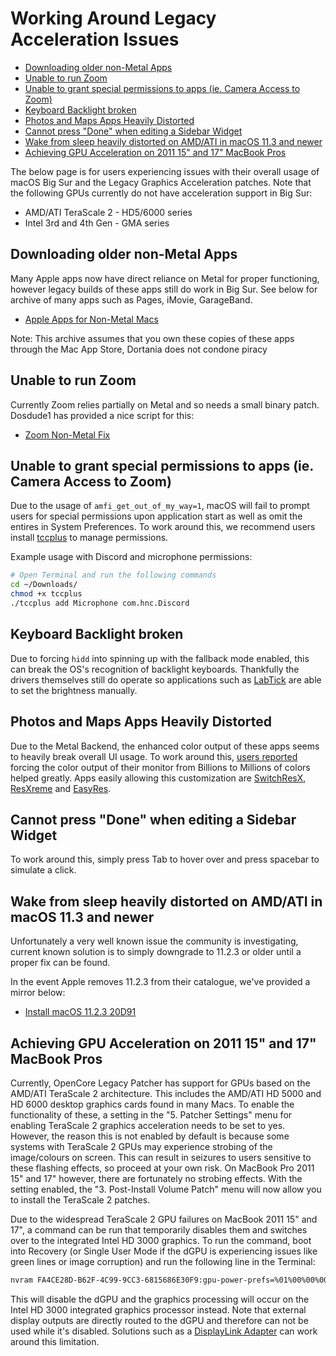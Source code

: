 # Working Around Legacy Acceleration Issues

* [Downloading older non-Metal Apps](#downloading-older-non-metal-apps)
* [Unable to run Zoom](#unable-to-run-zoom)
* [Unable to grant special permissions to apps (ie. Camera Access to Zoom)](#unable-to-grant-special-permissions-to-apps-ie-camera-access-to-zoom)
* [Keyboard Backlight broken](#keyboard-backlight-broken)
* [Photos and Maps Apps Heavily Distorted](#photos-and-maps-apps-heavily-distorted)
* [Cannot press "Done" when editing a Sidebar Widget](#cannot-press-done-when-editing-a-sidebar-widget)
* [Wake from sleep heavily distorted on AMD/ATI in macOS 11.3 and newer](#wake-from-sleep-heavily-distorted-on-amd-ati-in-macos-11-3-and-newer)
* [Achieving GPU Acceleration on 2011 15" and 17" MacBook Pros](#achieving-gpu-acceleration-on-2011-15-and-17-macbook-pros)

The below page is for users experiencing issues with their overall usage of macOS Big Sur and the Legacy Graphics Acceleration patches. Note that the following GPUs currently do not have acceleration support in Big Sur:

* AMD/ATI TeraScale 2 - HD5/6000 series
* Intel 3rd and 4th Gen - GMA series

## Downloading older non-Metal Apps

Many Apple apps now have direct reliance on Metal for proper functioning, however legacy builds of these apps still do work in Big Sur. See below for archive of many apps such as Pages, iMovie, GarageBand.

* [Apple Apps for Non-Metal Macs](https://archive.org/details/apple-apps-for-non-metal-macs)

Note: This archive assumes that you own these copies of these apps through the Mac App Store, Dortania does not condone piracy

## Unable to run Zoom

Currently Zoom relies partially on Metal and so needs a small binary patch. Dosdude1 has provided a nice script for this:

* [Zoom Non-Metal Fix](http://dosdude1.com/catalina/zoomnonmetal-new.command.zip)

## Unable to grant special permissions to apps (ie. Camera Access to Zoom)

Due to the usage of `amfi_get_out_of_my_way=1`, macOS will fail to prompt users for special permissions upon application start as well as omit the entires in System Preferences. To work around this, we recommend users install [tccplus](https://github.com/jslegendre/tccplus) to manage permissions.

Example usage with Discord and microphone permissions:

```sh
# Open Terminal and run the following commands
cd ~/Downloads/
chmod +x tccplus
./tccplus add Microphone com.hnc.Discord
```

## Keyboard Backlight broken

Due to forcing `hidd` into spinning up with the fallback mode enabled, this can break the OS's recognition of backlight keyboards. Thankfully the drivers themselves still do operate so applications such as [LabTick](https://www.macupdate.com/app/mac/22151/lab-tick) are able to set the brightness manually.

## Photos and Maps Apps Heavily Distorted

Due to the Metal Backend, the enhanced color output of these apps seems to heavily break overall UI usage. To work around this, [users reported](https://forums.macrumors.com/threads/macos-11-big-sur-on-unsupported-macs-thread.2242172/post-29870324) forcing the color output of their monitor from Billions to Millions of colors helped greatly. Apps easily allowing this customization are [SwitchResX](https://www.madrau.com), [ResXreme](https://macdownload.informer.com/resxtreme/) and [EasyRes](http://easyresapp.com).

## Cannot press "Done" when editing a Sidebar Widget

To work around this, simply press Tab to hover over and press spacebar to simulate a click.

## Wake from sleep heavily distorted on AMD/ATI in macOS 11.3 and newer

Unfortunately a very well known issue the community is investigating, current known solution is to simply downgrade to 11.2.3 or older until a proper fix can be found.

In the event Apple removes 11.2.3 from their catalogue, we've provided a mirror below:

* [Install macOS 11.2.3 20D91](https://archive.org/details/install-mac-os-11.2.3-20-d-91)

## Achieving GPU Acceleration on 2011 15" and 17" MacBook Pros

Currently, OpenCore Legacy Patcher has support for GPUs based on the AMD/ATI TeraScale 2 architecture. This includes the AMD/ATI HD 5000 and HD 6000 desktop graphics cards found in many Macs. To enable the functionality of these, a setting in the "5. Patcher Settings" menu for enabling TeraScale 2 graphics acceleration needs to be set to yes. However, the reason this is not enabled by default is because some systems with TeraScale 2 GPUs may experience strobing of the image/colours on screen. This can result in seizures to users sensitive to these flashing effects, so proceed at your own risk. On MacBook Pro 2011 15" and 17" however, there are fortunately no strobing effects. With the setting enabled, the "3. Post-Install Volume Patch" menu will now allow you to install the TeraScale 2 patches.

Due to the widespread TeraScale 2 GPU failures on MacBook 2011 15" and 17", a command can be run that temporarily disables them and switches over to the integrated Intel HD 3000 graphics. To run the command, boot into Recovery (or Single User Mode if the dGPU is experiencing issues like green lines or image corruption) and run the following line in the Terminal:

```sh
nvram FA4CE28D-B62F-4C99-9CC3-6815686E30F9:gpu-power-prefs=%01%00%00%00
```

This will disable the dGPU and the graphics processing will occur on the Intel HD 3000 integrated graphics processor instead. Note that external display outputs are directly routed to the dGPU and therefore can not be used while it's disabled. Solutions such as a [DisplayLink Adapter](https://www.displaylink.com/products/usb-adapters) can work around this limitation.
